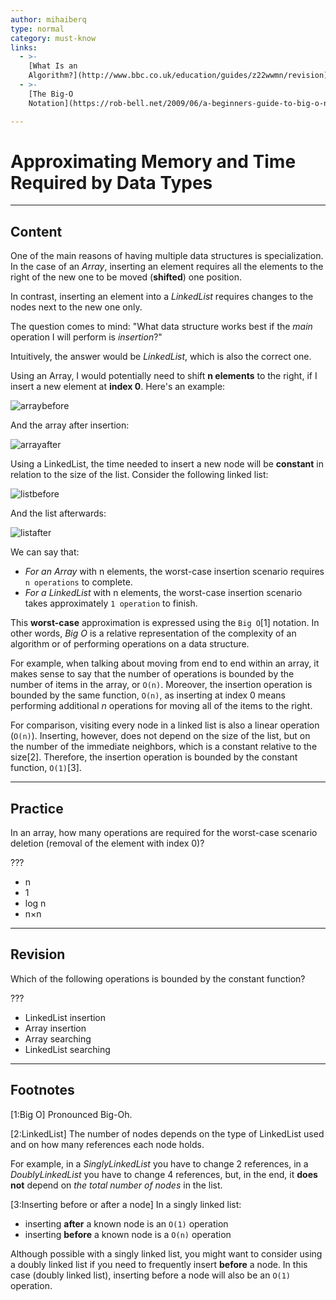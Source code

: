 ```yaml
---
author: mihaiberq
type: normal
category: must-know
links:
  - >-
    [What Is an
    Algorithm?](http://www.bbc.co.uk/education/guides/z22wwmn/revision){website}
  - >-
    [The Big-O
    Notation](https://rob-bell.net/2009/06/a-beginners-guide-to-big-o-notation/){website}

---
```


# Approximating Memory and Time Required by Data Types


---

## Content

One of the main reasons of having multiple data structures is specialization. In the case of an *Array*, inserting an element requires all the elements to the right of the new one to be moved (**shifted**) one position.

In contrast, inserting an element into a *LinkedList* requires changes to the nodes next to the new one only.

The question comes to mind: "What data structure works best if the *main* operation I will perform is *insertion*?"

Intuitively, the answer would be *LinkedList*, which is also the correct one.

Using an Array, I would potentially need to shift **n elements** to the right, if I insert a new element at **index 0**. Here's an example:

![arraybefore](https://img.enkipro.com/239aad03da516bf06422aab408c1d87d.png)

And the array after insertion:

![arrayafter](https://img.enkipro.com/f59d6d5a5b7ee73969b9335b3dbb307e.png)

Using a LinkedList, the time needed to insert a new node will be **constant** in relation to the size of the list. Consider the following linked list:

![listbefore](https://img.enkipro.com/babe0d95ef76edcf2d23fcc59d8b735b.png)

And the list afterwards:

![listafter](https://img.enkipro.com/7efbf3c859f7a68ef936f7a3b3d17e9a.png)

We can say that:

- *For an Array* with n elements, the worst-case insertion scenario requires `n operations` to complete.
- *For a LinkedList* with n elements, the worst-case insertion scenario takes approximately `1 operation` to finish.

This **worst-case** approximation is expressed using the `Big O`[1] notation. In other words, *Big O* is a relative representation of the complexity of an algorithm or of performing operations on a data structure.

For example, when talking about moving from end to end within an array, it makes sense to say that the number of operations is bounded by the number of items in the array, or `O(n)`. Moreover, the insertion operation is bounded by the same function, `O(n)`, as inserting at index 0 means performing additional *n* operations for moving all of the items to the right.

For comparison, visiting every node in a linked list is also a linear operation (`O(n)`). Inserting, however, does not depend on the size of the list, but on the number of the immediate neighbors, which is a constant relative to the size[2]. Therefore, the insertion operation is bounded by the constant function, `O(1)`[3].


---

## Practice

In an array, how many operations are required for the worst-case scenario deletion (removal of the element with index 0)?

???

- n
- 1
- log n
- n×n


---

## Revision

Which of the following operations is bounded by the constant function?

???

- LinkedList insertion
- Array insertion
- Array searching
- LinkedList searching


---

## Footnotes

[1:Big O]
Pronounced Big-Oh.

[2:LinkedList]
The number of nodes depends on the type of LinkedList used and on how many references each node holds.

For example, in a *SinglyLinkedList* you have to change 2 references, in a *DoublyLinkedList* you have to change 4 references, but, in the end, it **does not** depend on *the total number of nodes* in the list.

[3:Inserting before or after a node]
In a singly linked list:

- inserting **after** a known node is an `O(1)` operation
- inserting **before** a known node is a `O(n)` operation

Although possible with a singly linked list, you might want to consider using a doubly linked list if you need to frequently insert **before** a node. In this case (doubly linked list), inserting before a node will also be an `O(1)` operation.
 
